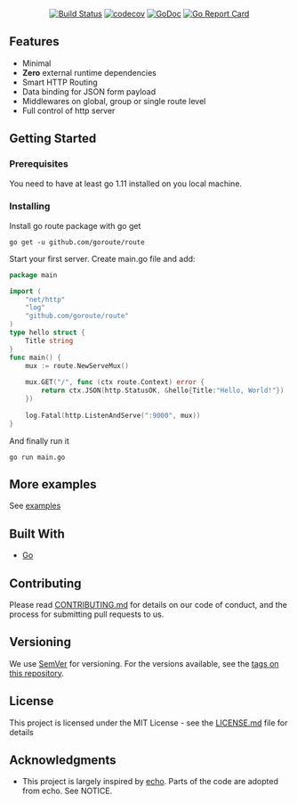<div align="center">
    
[![Build Status](https://travis-ci.org/goroute/route.svg?branch=master)](https://travis-ci.org/goroute/route)
[![codecov](https://codecov.io/gh/goroute/route/branch/master/graph/badge.svg)](https://codecov.io/gh/goroute/route) 
[![GoDoc](https://godoc.org/github.com/goroute/route?status.svg)](http://godoc.org/github.com/goroute/route) 
[![Go Report Card](https://goreportcard.com/badge/github.com/goroute/route)](https://goreportcard.com/report/github.com/goroute/route)

</div>

## Features

* Minimal
* <b>Zero</b> external runtime dependencies
* Smart HTTP Routing
* Data binding for JSON form payload
* Middlewares on global, group or single route level
* Full control of http server

## Getting Started

### Prerequisites

You need to have at least go 1.11 installed on you local machine.

### Installing

Install go route package with go get

```
go get -u github.com/goroute/route
```

Start your first server. Create main.go file and add:
```go
package main

import (
    "net/http"
    "log"
    "github.com/goroute/route"
)
type hello struct {
	Title string
}
func main() {
	mux := route.NewServeMux()
	
	mux.GET("/", func (ctx route.Context) error {
        return ctx.JSON(http.StatusOK, &hello{Title:"Hello, World!"})
    })
	
	log.Fatal(http.ListenAndServe(":9000", mux))
}

```

And finally run it

```
go run main.go
```

## More examples

See [examples](https://github.com/goroute/route/tree/master/examples)

## Built With

* [Go](https://www.golang.org/)

## Contributing

Please read [CONTRIBUTING.md](https://github.com/goroute/route/CONTRIBUTING.md) for details on our code of conduct, and the process for submitting pull requests to us.

## Versioning

We use [SemVer](http://semver.org/) for versioning. For the versions available, see the [tags on this repository](https://github.com/goroute/route/tags). 

## License

This project is licensed under the MIT License - see the [LICENSE.md](LICENSE) file for details

## Acknowledgments

* This project is largely inspired by [echo](https://echo.labstack.com/). Parts of the code are adopted from echo. See NOTICE. 
